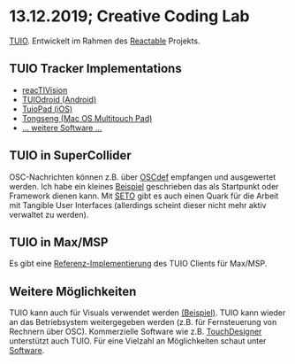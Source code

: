 # 13.12.2019; Creative Coding Lab

[TUIO](https://www.tuio.org/). Entwickelt im Rahmen des [Reactable](https://reactable.com/) Projekts.

## TUIO Tracker Implementations

* [reacTIVision](http://reactivision.sourceforge.net/)
* [TUIOdroid (Android)](https://github.com/TobiasSchwirten/tuiodroid)
* [TuioPad (iOS)](https://apps.apple.com/us/app/tuiopad/id412446962)
* [Tongseng (Mac OS Multitouch Pad)](https://github.com/fajran/tongseng)
* [... weitere Software ...](https://www.tuio.org/?software)

## TUIO in SuperCollider

OSC-Nachrichten können z.B. über [OSCdef](https://doc.sccode.org/Classes/OSCdef.html) empfangen und ausgewertet werden. Ich habe ein kleines [Beispiel](supercollider_tuio_example.scd) geschrieben das als Startpunkt oder Framework dienen kann. Mit [SETO](https://github.com/supercollider-quarks/SETO) gibt es auch einen Quark für die Arbeit mit Tangible User Interfaces (allerdings scheint dieser nicht mehr aktiv verwaltet zu werden).

## TUIO in Max/MSP

Es gibt eine [Referenz-Implementierung](https://github.com/mkalten/TUIO11_MaxMSP) des TUIO Clients für Max/MSP.

## Weitere Möglichkeiten

TUIO kann auch für Visuals verwendet werden [(Beispiel)](https://www.youtube.com/watch?v=2gqYe9Oh4LM). TUIO kann wieder an das Betriebsystem weitergegeben werden (z.B. für Fernsteuerung von Rechnern über OSC). Kommerzielle Software wie z.B. [TouchDesigner](https://derivative.ca/) unterstützt auch TUIO. Für eine Vielzahl an Möglichkeiten schaut unter [Software](https://www.tuio.org/?software).